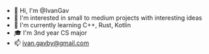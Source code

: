 - 👋 Hi, I'm @IvanGav
- 👀 I'm interested in small to medium projects with interesting ideas
- 🌱 I'm currently learning C++, Rust, Kotlin
- 🎓 I'm 3nd year CS major
- 📫 ivan.gavby@gmail.com
